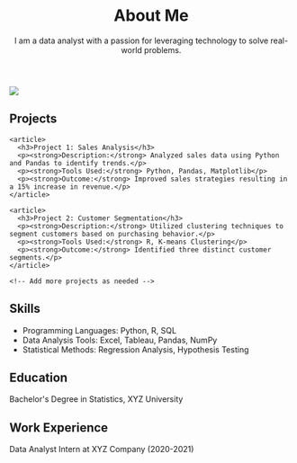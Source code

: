 <!DOCTYPE html>
<html lang="en">
<head>
  <meta charset="UTF-8">
  <title></title>
</head>
<body>

  <header>
    <h1>About Me</h1>
    <p>I am a data analyst with a passion for leveraging technology to solve real-world problems.</p>
  </header>
  <img src="https://media.licdn.com/dms/image/C4E03AQFsBd-LOhuURA/profile-displayphoto-shrink_200_200/0/1591473347854?e=2147483647&v=beta&t=H8IjJWnkU7LyOilGFz8hsaT_PVc-rNrTF84RN7Dk_B4" />

  <section id="projects">
    <h2>Projects</h2>

    <article>
      <h3>Project 1: Sales Analysis</h3>
      <p><strong>Description:</strong> Analyzed sales data using Python and Pandas to identify trends.</p>
      <p><strong>Tools Used:</strong> Python, Pandas, Matplotlib</p>
      <p><strong>Outcome:</strong> Improved sales strategies resulting in a 15% increase in revenue.</p>
    </article>

    <article>
      <h3>Project 2: Customer Segmentation</h3>
      <p><strong>Description:</strong> Utilized clustering techniques to segment customers based on purchasing behavior.</p>
      <p><strong>Tools Used:</strong> R, K-means Clustering</p>
      <p><strong>Outcome:</strong> Identified three distinct customer segments.</p>
    </article>

    <!-- Add more projects as needed -->
  </section>

  <section id="skills">
    <h2>Skills</h2>
    <ul>
      <li>Programming Languages: Python, R, SQL</li>
      <li>Data Analysis Tools: Excel, Tableau, Pandas, NumPy</li>
      <li>Statistical Methods: Regression Analysis, Hypothesis Testing</li>
    </ul>
  </section>

  <section id="education">
    <h2>Education</h2>
    <p>Bachelor's Degree in Statistics, XYZ University</p>
  </section>

  <section id="work-experience">
    <h2>Work Experience</h2>
    <p>Data Analyst Intern at XYZ Company (2020-2021)</p>
  </section>

</body>
</html>
